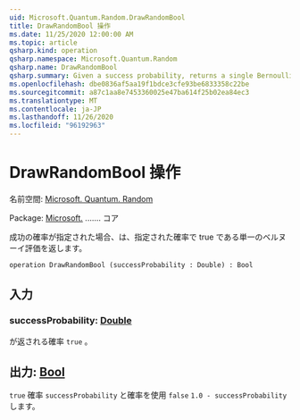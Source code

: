 ```yaml
---
uid: Microsoft.Quantum.Random.DrawRandomBool
title: DrawRandomBool 操作
ms.date: 11/25/2020 12:00:00 AM
ms.topic: article
qsharp.kind: operation
qsharp.namespace: Microsoft.Quantum.Random
qsharp.name: DrawRandomBool
qsharp.summary: Given a success probability, returns a single Bernoulli trial that is true with the given probability.
ms.openlocfilehash: dbe0836af5aa19f1bdce3cfe93be6833358c22be
ms.sourcegitcommit: a87c1aa8e7453360025e47ba614f25b02ea84ec3
ms.translationtype: MT
ms.contentlocale: ja-JP
ms.lasthandoff: 11/26/2020
ms.locfileid: "96192963"
---
```

# <a name="drawrandombool-operation"></a>DrawRandomBool 操作

名前空間: [Microsoft. Quantum. Random](xref:Microsoft.Quantum.Random)

Package: [Microsoft.](https://nuget.org/packages/Microsoft.Quantum.QSharp.Core) ....... コア


成功の確率が指定された場合、は、指定された確率で true である単一のベルヌーイ評価を返します。

```qsharp
operation DrawRandomBool (successProbability : Double) : Bool
```


## <a name="input"></a>入力

### <a name="successprobability--double"></a>successProbability: [Double](xref:microsoft.quantum.lang-ref.double)

が返される確率 `true` 。



## <a name="output--bool"></a>出力: [Bool](xref:microsoft.quantum.lang-ref.bool)

`true` 確率 `successProbability` と確率を使用 `false` `1.0 - successProbability` します。